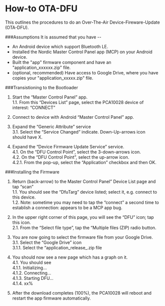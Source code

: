 # How-to OTA-DFU
This outlines the procedures to do an Over-The-Air Device-Fireware-Update (OTA-DFU).

###Assumptions
It is assumed that you have --

* An Android device which support Bluetooth LE.
* Installed the Nordic Master Control Panel app (MCP) on your Android device.
* Built the "app" firmware component and have an "application_xxxxxx.zip" file.
* (optional, recommended) Have access to Google Drive, where you have copies your "application_xxxxx.zip" file.

###Transistioning to the Bootloader

1. Start the “Master Control Panel” app.  
 1.1. From this “Devices List” page, select the PCA10028 device of interest: “CONNECT”  

2. Connect to device with Android “Master Control Panel” app.  

3. Expand the “Generic Attribute” service  
 3.1. Select the “Service Changed” indicate. Down-Up-arrows icon should have X.  

4. Expand the “Device Firmware Update Service” service.  
 4.1. On the “DFU Control Point”, select the 3-down-arrows icon.  
 4.2. On the “DFU Control Point”, select the up-arrow icon.  
 4.2.1. From the pop-up, select the “Application” checkbox and then OK.  

###Installing the Firmware

1. Return (back-arrow) to the Master Control Panel” Device List page and tap “scan”  
1.1. You should see the “DfuTarg” device listed; select it, e.g. connect to this device.  
1.2. Note: sometime you may need to tap the “connect” a second time to establish a connection: appears to be a MCP app bug.  
2. In the upper right corner of this page, you will see the “DFU” icon; tap this icon.  
2.1. From the “Select file type”, tap the “Multiple files (ZIP) radio button.  

3. You are now going to select the firmware file from your Google Drive.  
3.1. Select the “Google Drive” icon  
3.1.1. Select the “application_release_<timestamp>.zip file  

4. You should now see a new page which has a graph on it.  
4.1. You should see  
4.1.1. Initializing…  
4.1.2. Connecting…  
4.1.3. Starting DFU…  
4.1.4. xx%  

5. After the download completes (100%), the PCA10028 will reboot and restart the app firmware automatically.

